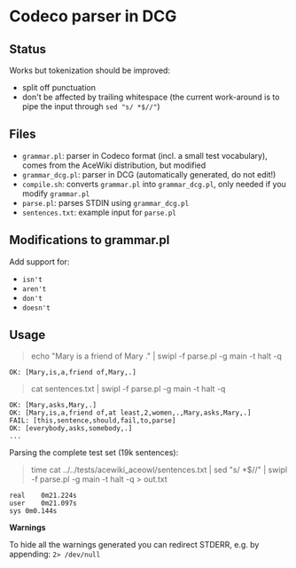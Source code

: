 Codeco parser in DCG
====================

Status
------

Works but tokenization should be improved:

  - split off punctuation
  - don't be affected by trailing whitespace (the current work-around is to pipe the input through `sed "s/ *$//"`)

Files
-----

  - `grammar.pl`: parser in Codeco format (incl. a small test vocabulary), comes from the AceWiki distribution, but modified
  - `grammar_dcg.pl`: parser in DCG (automatically generated, do not edit!)
  - `compile.sh`: converts `grammar.pl` into `grammar_dcg.pl`, only needed if you modify `grammar.pl`
  - `parse.pl`: parses STDIN using `grammar_dcg.pl`
  - `sentences.txt`: example input for `parse.pl`


Modifications to grammar.pl
---------------------------

Add support for:

  - `isn't`
  - `aren't`
  - `don't`
  - `doesn't`


Usage
-----

> echo "Mary is a friend of Mary ." | swipl -f parse.pl -g main -t halt -q

	OK: [Mary,is,a,friend of,Mary,.]

> cat sentences.txt | swipl -f parse.pl -g main -t halt -q

	OK: [Mary,asks,Mary,.]
	OK: [Mary,is,a,friend of,at least,2,women,.,Mary,asks,Mary,.]
	FAIL: [this,sentence,should,fail,to,parse]
	OK: [everybody,asks,somebody,.]
	...

Parsing the complete test set (19k sentences):

> time cat ../../tests/acewiki_aceowl/sentences.txt | sed "s/ *$//" | swipl -f parse.pl -g main -t halt -q > out.txt

	real	0m21.224s
	user	0m21.097s
	sys	0m0.144s
	
**Warnings**

To hide all the warnings generated you can redirect STDERR, e.g. by appending:  `2> /dev/null`


